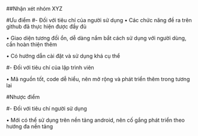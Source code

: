 ##Nhận xét nhóm XYZ

#Ưu điểm
#- Đối với tiêu chí của người sử dụng
•	Các chức năng đề ra trên github đã thực hiện được đầy đủ

•	Giao diện tương đối ổn, dễ dàng nắm bắt cách sử dụng với người dùng, cần hoàn thiện thêm

•	Có hướng dẫn cài đặt và sử dụng khá cụ thể

#- Đối với tiêu chí của lập trình viên

•	Mã nguồn tốt, code dễ hiểu, nên mở rộng và phát triển thêm trong tương lai

#Nhược điểm

#- Đối với tiêu chí người sử dụng

•	Mới có thể sử dụng trên nền tảng android, nên cố gắng phát triển theo hướng đa nền tảng
